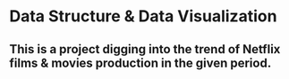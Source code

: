 # Data Structure & Data Visualization
This is a project digging into the trend of Netflix films & movies production in the given period.
-----------------------------------------------
